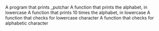 A program that prints _putchar
A function that prints the alphabet, in lowercase
A function that prints 10 times the alphabet, in lowercase
A function that checks for lowercase character
A function that checks for alphabetic character
